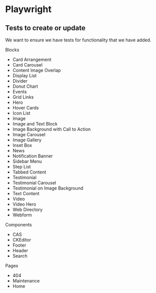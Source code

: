 # Playwright

## Tests to create or update

We want to ensure we have tests for functionality that we have added.

Blocks

- Card Arrangement
- Card Carousel
- Content Image Overlap
- Display List
- Divider
- Donut Chart
- Events
- Grid Links
- Hero
- Hover Cards
- Icon List
- Image
- Image and Text Block
- Image Background with Call to Action
- Image Carousel
- Image Gallery
- Inset Box
- News
- Notification Banner
- Sidebar Menu
- Step List
- Tabbed Content
- Testimonial
- Testimonial Carousel
- Testimonial on Image Background
- Text Content
- Video
- Video Hero
- Web Directory
- Webform

Components

- CAS
- CKEditor
- Footer
- Header
- Search

Pages

- 404
- Maintenance
- Home
